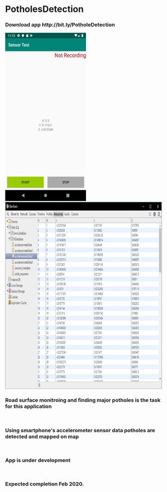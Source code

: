 # PotholesDetection
<h3> Download app http://bit.ly/PotholeDetection </h3>
<img src = "screenshots/Screenshot_1572543785.png" width ="260" height = "540"><br>
<img src = "screenshots/dbvalues.png" width ="600" height = "600"><br>

<h3>Road surface monitroing and finding major potholes is the task for this application</h3><br>
<h3>Using smartphone's accelerometer sensor data potholes are detected and mapped on map</h3><br>
<h3>App is under development </h3> <br>
<h3>Expected completion Feb 2020. </h3><br>
 
